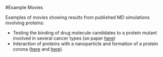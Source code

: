 #Example Movies

Examples of movies showing results from published MD simulations involving proteins:

- Testing the binding of drug molecule candidates to a protein mutant involved in several cancer types (se paper [here](https://pubs.rsc.org/en/content/articlelanding/2023/nr/d3nr04513g))
- Interaction of proteins with a nanoparticle and formation of a protein corona ([here](https://pubs.rsc.org/en/content/articlelanding/2016/nr/c6nr01732k) and [here](https://pubs.acs.org/doi/full/10.1021/acsabm.9b00386)).
